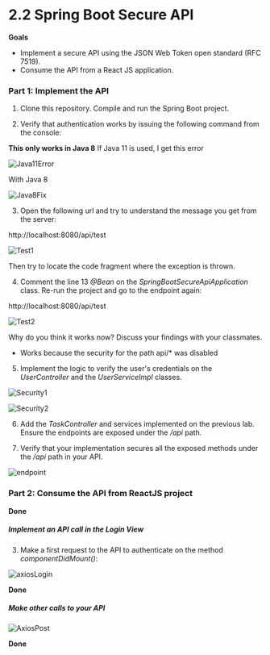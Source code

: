 # 2.2 Spring Boot Secure API

**Goals**

* Implement a secure API using the JSON Web Token open standard (RFC 7519). 
* Consume the API from a React JS application.

### Part 1: Implement the API

1. Clone this repository. Compile and run the Spring Boot project.
 
2. Verify that authentication works by issuing the following command from the console:

**This only works in Java 8**
If Java 11 is used, I get this error

![Java11Error](https://github.com/jualme/IETI-LAB8/blob/master/Images/Login%20post1.PNG)    

With Java 8

![Java8Fix](https://github.com/jualme/IETI-LAB8/blob/master/Images/Login%20Fix.PNG)  

3. Open the following url and try to understand the message you get from the server:

http://localhost:8080/api/test

![Test1](https://github.com/jualme/IETI-LAB8/blob/master/Images/test1.PNG)  

Then try to locate the code fragment where the exception is thrown.

4. Comment the line 13 *@Bean* on the *SpringBootSecureApiApplication* class. Re-run the project and go to the endpoint again:

http://localhost:8080/api/test

![Test2](https://github.com/jualme/IETI-LAB8/blob/master/Images/test2.PNG)  
                    
Why do you think it works now? Discuss your findings with your classmates.           

* Works because the security for the path api/* was disabled         

5. Implement the logic to verify the user's credentials on the *UserController* and the *UserServiceImpl* classes.

![Security1](https://github.com/jualme/IETI-LAB8/blob/master/Images/Logincheck1.PNG)  

![Security2](https://github.com/jualme/IETI-LAB8/blob/master/Images/Logincheck2.PNG)  

6. Add the *TaskController* and services implemented on the previous lab. Ensure the endpoints are exposed under the */api* path. 

7. Verify that your implementation secures all the exposed methods under the */api* path in your API.

![endpoint](https://github.com/jualme/IETI-LAB8/blob/master/Images/TestEndpoint.PNG)  
    
### Part 2: Consume the API from ReactJS project

**Done**

##### Implement an API call in the Login View
    
3. Make a first request to the API to authenticate on the method *componentDidMount()*:

![axiosLogin](https://github.com/jualme/IETI-LAB8/blob/master/Images/AxiosLogin.PNG)  
    
**Done** 

##### Make other calls to your API

![AxiosPost](https://github.com/jualme/IETI-LAB8/blob/master/Images/AxiosPost.PNG)  

**Done**
